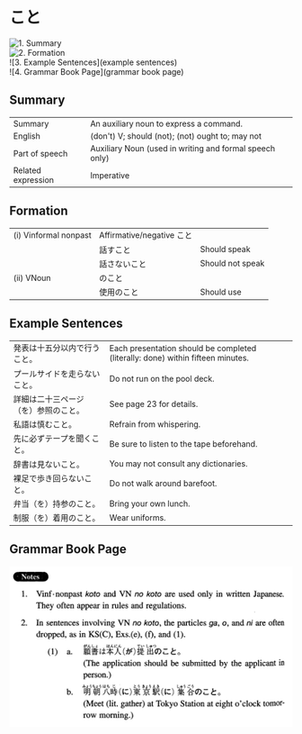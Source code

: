 # こと

![1. Summary](summary)<br>
![2. Formation](formation)<br>
![3. Example Sentences](example sentences)<br>
![4. Grammar Book Page](grammar book page)<br>


## Summary

<table><tr>   <td>Summary</td>   <td>An auxiliary noun to express a command.</td></tr><tr>   <td>English</td>   <td>(don't) V; should (not); (not) ought to; may not</td></tr><tr>   <td>Part of speech</td>   <td>Auxiliary Noun (used in writing and formal speech only)</td></tr><tr>   <td>Related expression</td>   <td>Imperative</td></tr></table>

## Formation

<table class="table"> <tbody><tr class="tr head"> <td class="td"><span class="numbers">(i)</span> <span> <span class="bold">Vinformal nonpast</span></span></td> <td class="td"><span>Affirmative/negative <span class="concept">こと</span></span></td> <td class="td"><span>&nbsp;</span></td> </tr> <tr class="tr"> <td class="td"><span>&nbsp;</span></td> <td class="td"><span>話す<span class="concept">こと</span></span> </td> <td class="td"><span>Should speak</span></td> </tr> <tr class="tr"> <td class="td"><span>&nbsp;</span></td> <td class="td"><span>話さない<span class="concept">こと</span></span> </td> <td class="td"><span>Should not speak</span></td> </tr> <tr class="tr head"> <td class="td"><span class="numbers">(ii)</span> <span> <span class="bold">VNoun</span></span></td> <td class="td"><span class="concept">のこと</span> </td> <td class="td"><span>&nbsp;</span></td> </tr> <tr class="tr"> <td class="td"><span>&nbsp;</span></td> <td class="td"><span>使用<span class="concept">のこと</span></span> </td> <td class="td"><span>Should use</span></td> </tr> </tbody></table>

## Example Sentences

<table><tr>   <td>発表は十五分以内で行うこと。</td>   <td>Each presentation should be completed (literally: done) within fifteen minutes.</td></tr><tr>   <td>プールサイドを走らないこと。</td>   <td>Do not run on the pool deck.</td></tr><tr>   <td>詳細は二十三ページ（を）参照のこと。</td>   <td>See page 23 for details.</td></tr><tr>   <td>私語は慎むこと。</td>   <td>Refrain from whispering.</td></tr><tr>   <td>先に必ずテープを聞くこと。</td>   <td>Be sure to listen to the tape beforehand.</td></tr><tr>   <td>辞書は見ないこと。</td>   <td>You may not consult any dictionaries.</td></tr><tr>   <td>裸足で歩き回らないこと。</td>   <td>Do not walk around barefoot.</td></tr><tr>   <td>弁当（を）持参のこと。</td>   <td>Bring your own lunch.</td></tr><tr>   <td>制服（を）着用のこと。</td>   <td>Wear uniforms.</td></tr></table>

## Grammar Book Page

![](../img/Intermediateこと.png)

